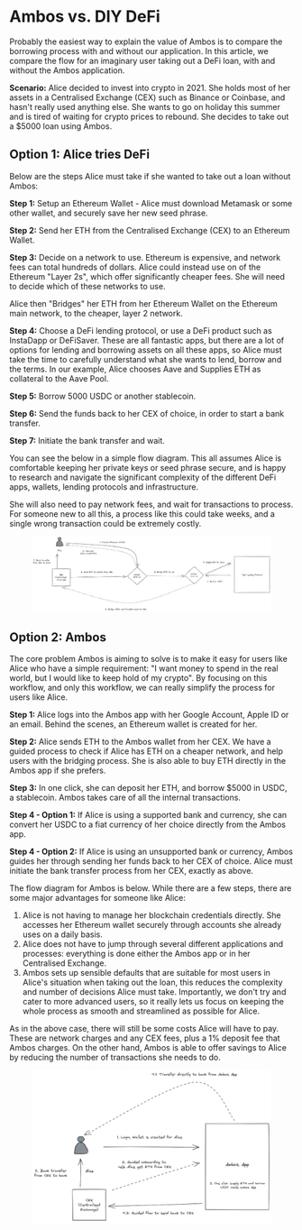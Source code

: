 # Ambos vs. DIY DeFi

Probably the easiest way to explain the value of Ambos is to compare the borrowing process with and without our application.  In this article, we compare the flow for an imaginary user taking out a DeFi loan, with and without the Ambos application.

**Scenario:** Alice decided to invest into crypto in 2021. She holds most of her assets in a Centralised Exchange (CEX) such as Binance or Coinbase, and hasn't really used anything else. She wants to go on holiday this summer and is tired of waiting for crypto prices to rebound. She decides to take out a $5000 loan using Ambos.&#x20;

## Option 1: Alice tries DeFi

Below are the steps Alice must take if she wanted to take out a loan without Ambos:

**Step 1:** Setup an Ethereum Wallet - Alice must download Metamask or some other wallet, and securely save her new seed phrase.

**Step 2:** Send her ETH from the Centralised Exchange (CEX) to an Ethereum Wallet.

**Step 3:** Decide on a network to use. Ethereum is expensive, and network fees can total hundreds of dollars. Alice could instead use on of the Ethereum "Layer 2s", which offer significantly cheaper fees. She will need to decide which of these networks to use.&#x20;

Alice then "Bridges" her ETH from her Ethereum Wallet on the Ethereum main network, to the cheaper, layer 2 network.

**Step 4:** Choose a DeFi lending protocol, or use a DeFi product such as InstaDapp or DeFiSaver. These are all fantastic apps, but there are a lot of options for lending and borrowing assets on all these apps, so Alice must take the time to carefully understand what she wants to lend, borrow and the terms. In our example, Alice chooses Aave and Supplies ETH as collateral to the Aave Pool.

**Step 5:** Borrow 5000 USDC or another stablecoin.

**Step 6:** Send the funds back to her CEX of choice, in order to start a bank transfer.

**Step 7:** Initiate the bank transfer and wait.

You can see the below in a simple flow diagram. This all assumes Alice is comfortable keeping her private keys or seed phrase secure, and is happy to research and navigate the significant complexity of the different DeFi apps, wallets, lending protocols and infrastructure.&#x20;

She will also need to pay network fees, and wait for transactions to process. For someone new to all this, a process like this could take weeks, and a single wrong transaction could be extremely costly.

<figure><img src="../.gitbook/assets/image (1).png" alt=""><figcaption></figcaption></figure>

## Option 2: Ambos

The core problem Ambos is aiming to solve is to make it easy for users like Alice who have a simple requirement: "I want money to spend in the real world, but I would like to keep hold of my crypto". By focusing on this workflow, and only this workflow, we can really simplify the process for users like Alice.&#x20;

**Step 1:** Alice logs into the Ambos app with her Google Account, Apple ID or an email. Behind the scenes, an Ethereum wallet is created for her.

**Step 2:** Alice sends ETH to the Ambos wallet from her CEX. We have a guided process to check if Alice has ETH on a cheaper network, and help users with the bridging process. She is also able to buy ETH directly in the Ambos app if she prefers.

**Step 3:** In one click, she can deposit her ETH, and borrow $5000 in USDC, a stablecoin. Ambos takes care of all the internal transactions.

**Step 4 - Option 1:** If Alice is using a supported bank and currency, she can convert her USDC to a fiat currency of her choice directly from the Ambos app.&#x20;

**Step 4 - Option 2:** If Alice is using an unsupported bank or currency, Ambos guides her through sending her funds back to her CEX of choice. Alice must initiate the bank transfer process from her CEX, exactly as above.

The flow diagram for Ambos is below. While there are a few steps, there are some major advantages for someone like Alice:

1. Alice is not having to manage her blockchain credentials directly. She accesses her Ethereum wallet securely through accounts she already uses on a daily basis.
2. Alice does not have to jump through several different applications and processes: everything is done either the Ambos app or in her Centralised Exchange.
3. Ambos sets up sensible defaults that are suitable for most users in Alice's situation when taking out the loan, this reduces the complexity and number of decisions Alice must take. Importantly, we don't try and cater to more advanced users, so it really lets us focus on keeping the whole process as smooth and streamlined as possible for Alice.

As in the above case, there will still be some costs Alice will have to pay. These are network charges and any CEX fees, plus a 1% deposit fee that Ambos charges. On the other hand, Ambos is able to offer savings to Alice by reducing the number of transactions she needs to do.

<figure><img src="../.gitbook/assets/image.png" alt=""><figcaption></figcaption></figure>
